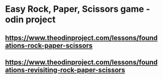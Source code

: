 # Easy Rock, Paper, Scissors game - odin project
## https://www.theodinproject.com/lessons/foundations-rock-paper-scissors
## https://www.theodinproject.com/lessons/foundations-revisiting-rock-paper-scissors
